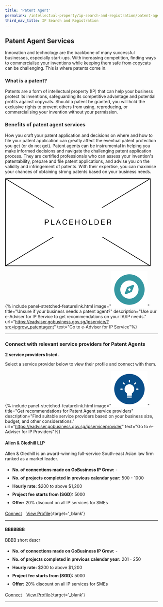 ```yaml
---
title: 'Patent Agent'
permalink: /intellectual-property/ip-search-and-registration/patent-agent/
third_nav_title: IP Search and Registration
---
```


## Patent Agent Services

Innovation and technology are the backbone of many successful businesses, especially start-ups. With increasing competition, finding ways to commercialise your inventions while keeping them safe from copycats can be challenging. This is where patents come in. 

### What is a patent?

Patents are a form of intellectual property (IP) that can help your business protect its inventions, safeguarding its competitive advantage and potential profits against copycats. Should a patent be granted, you will hold the exclusive rights to prevent others from using, reproducing, or commercialising your invention without your permission.

### Benefits of patent agent services

How you craft your patent application and decisions on where and how to file your patent application can greatly affect the eventual patent protection you get (or do not get). 
Patent agents can be instrumental in helping you make informed decisions and navigate the challenging patent application process. They are certified professionals who can assess your invention's patentability, prepare and file patent applications, and advise you on the validity and infringement of patents. With their expertise, you can maximise your chances of obtaining strong patents based on your business needs.

<img src='/images/ipgrow/ipservices/PatentAgent.png' aria-hidden='true'>

{% include panel-stretched-featurelink.html image="<img src='/images/ipgrow/ipservices/ipgrow_licenceguide_icon.png' aria-hidden='true'>" title="Unsure if your business needs a patent agent?" description="Use our e-Adviser for IP Service to get recommendations on your IA/IP needs." url="https://eadviser.gobusiness.gov.sg/ipservice/?src=ipgrow_patentagent" text="Go to e-Adviser for IP Service"%}

---

### Connect with relevant service providers for Patent Agents


**2 service providers listed.**

Select a service provider below to view their profile and connect with them.

{% include panel-stretched-featurelink.html image="<img src='/images/ipgrow/ipservices/ipgrow_findspecificlicence_icon.png' aria-hidden='true'>" title="Get recommendations for Patent Agent service providers" description="Find suitable service providers based on your business size, budget, and other considerations." url="https://eadviser.gobusiness.gov.sg/ipserviceprovider" text="Go to e-Adviser for IP Providers"%}

#### Allen & Gledhill LLP

Allen & Gledhill is an award-winning full-service South-east Asian law firm ranked as a market leader.

<ul>
<li style='line-height: 27px; margin: 0px 0px !important'><b>No. of connections made on GoBusiness IP Grow:</b> -</li>
<li style='line-height: 27px; margin: 0px 0px !important'><b>No. of projects completed in previous calendar year:</b> 500 - 1000</li>
<li style='line-height: 27px; margin: 0px 0px !important'><b>Hourly rate:</b> $200 to above $1,200</li>
<li style='line-height: 27px; margin: 0px 0px !important'><b>Project fee starts from (SGD):</b> 5000</li>
<li style='line-height: 27px; margin: 0px 0px !important'><b>Offer:</b> 20% discount on all IP services for SMEs</li>
</ul>

<a class='btn' href='https://www.gobusiness.gov.sg' target='_blank' rel='noopener'>Connect</a>&emsp;[View Profile](/intellectual-property/allen-gledhill-llp/){:target='_blank'}

---

#### BBBBBBB

BBBB short descr

<ul>
<li style='line-height: 27px; margin: 0px 0px !important'><b>No. of connections made on GoBusiness IP Grow:</b> -</li>
<li style='line-height: 27px; margin: 0px 0px !important'><b>No. of projects completed in previous calendar year:</b> 201 - 250</li>
<li style='line-height: 27px; margin: 0px 0px !important'><b>Hourly rate:</b> $200 to above $1,200</li>
<li style='line-height: 27px; margin: 0px 0px !important'><b>Project fee starts from (SGD):</b> 5000</li>
<li style='line-height: 27px; margin: 0px 0px !important'><b>Offer:</b> 20% discount on all IP services for SMEs</li>
</ul>

<a class='btn' href='https://www.gobusiness.gov.sg' target='_blank' rel='noopener'>Connect</a>&emsp;[View Profile](/intellectual-property/bbbbbbb/){:target='_blank'}

---

